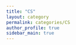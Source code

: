 ```yaml
---
title: "CS"
layout: category
permalink: categories/CS
author_profile: true
sidebar_main: true
---
```

